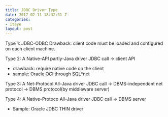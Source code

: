 ```yaml
---
title: JDBC Driver Type
date: 2017-02-11 18:32:31 Z
categories:
- iteye
layout: post
---
```


Type 1: JDBC-ODBC Drawback: client code must be loaded and configured on each client machine.   

Type 2: A Native-API partly-Java driver JDBC call -> client API

* drawback: require native code on the client
* sample: Oracle OCI through SQL*net

Type 3: A Net-Protocol All-Java driver JDBC call -> DBMS-independent net protocol -> DBMS protocol(by middleware server)   

Type 4: A Native-Protoco All-Java driver JDBC call -> DBMS server 

* Sample: Oracle JDBC THIN driver